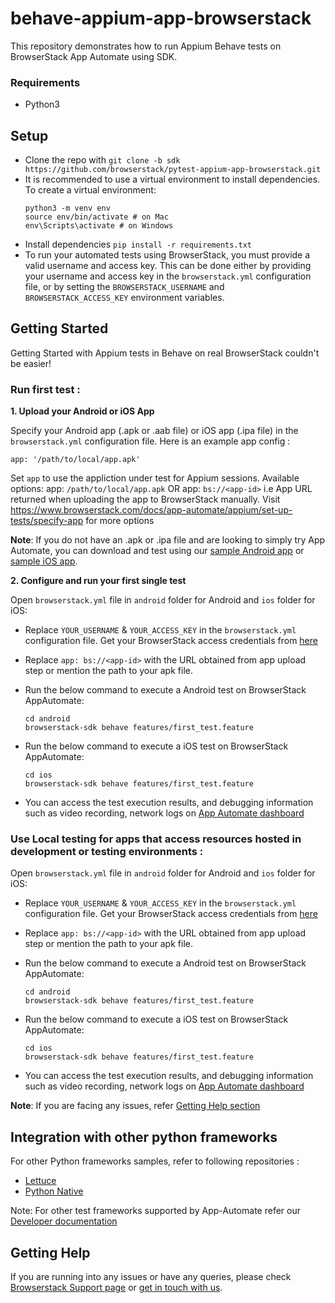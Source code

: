 # behave-appium-app-browserstack

This repository demonstrates how to run Appium Behave tests on BrowserStack App Automate using SDK.

### Requirements

* Python3

## Setup

* Clone the repo with `git clone -b sdk https://github.com/browserstack/pytest-appium-app-browserstack.git`
* It is recommended to use a virtual environment to install dependencies. To create a virtual environment:
  ```
  python3 -m venv env
  source env/bin/activate # on Mac
  env\Scripts\activate # on Windows
  ```
* Install dependencies `pip install -r requirements.txt`
* To run your automated tests using BrowserStack, you must provide a valid username and access key. This can be done either by providing your username and access key in the `browserstack.yml` configuration file, or by setting the `BROWSERSTACK_USERNAME` and `BROWSERSTACK_ACCESS_KEY` environment variables.

## Getting Started

Getting Started with Appium tests in Behave on real BrowserStack couldn't be easier!

### **Run first test :**

**1. Upload your Android or iOS App**

Specify your Android app (.apk or .aab file) or iOS app (.ipa file) in the `browserstack.yml` configuration file. Here is an example app config :

```
app: '/path/to/local/app.apk'
```

Set `app` to use the appliction under test for Appium sessions. Available options: app: `/path/to/local/app.apk` OR app: `bs://<app-id>` i.e App URL returned when uploading the app to BrowserStack manually. Visit https://www.browserstack.com/docs/app-automate/appium/set-up-tests/specify-app for more options

**Note**: If you do not have an .apk or .ipa file and are looking to simply try App Automate, you can download and test using our [sample Android app](https://www.browserstack.com/app-automate/sample-apps/android/WikipediaSample.apk) or [sample iOS app](https://www.browserstack.com/app-automate/sample-apps/ios/BStackSampleApp.ipa).

**2. Configure and run your first single test**

Open `browserstack.yml` file in `android` folder for Android and `ios` folder for iOS:

- Replace `YOUR_USERNAME` & `YOUR_ACCESS_KEY` in the `browserstack.yml` configuration file. Get your BrowserStack access credentials from [here](https://www.browserstack.com/accounts/settings)

- Replace `app: bs://<app-id>` with the URL obtained from app upload step or mention the path to your apk file.

- Run the below command to execute a Android test on BrowserStack AppAutomate:
    ```
    cd android
    browserstack-sdk behave features/first_test.feature
    ```

- Run the below command to execute a iOS test on BrowserStack AppAutomate:
    ```
    cd ios
    browserstack-sdk behave features/first_test.feature
    ```

- You can access the test execution results, and debugging information such as video recording, network logs on [App Automate dashboard](https://app-automate.browserstack.com/dashboard)

### **Use Local testing for apps that access resources hosted in development or testing environments :**

Open `browserstack.yml` file in `android` folder for Android and `ios` folder for iOS:

- Replace `YOUR_USERNAME` & `YOUR_ACCESS_KEY` in the `browserstack.yml` configuration file. Get your BrowserStack access credentials from [here](https://www.browserstack.com/accounts/settings)

- Replace `app: bs://<app-id>` with the URL obtained from app upload step or mention the path to your apk file.

- Run the below command to execute a Android test on BrowserStack AppAutomate:
    ```
    cd android
    browserstack-sdk behave features/first_test.feature
    ```

- Run the below command to execute a iOS test on BrowserStack AppAutomate:
    ```
    cd ios
    browserstack-sdk behave features/first_test.feature
    ```

- You can access the test execution results, and debugging information such as video recording, network logs on [App Automate dashboard](https://app-automate.browserstack.com/dashboard)

**Note**: If you are facing any issues, refer [Getting Help section](#Getting-Help)

## Integration with other python frameworks

For other Python frameworks samples, refer to following repositories :

- [Lettuce](https://github.com/browserstack/lettuce-appium-app-browserstack)
- [Python Native](https://github.com/browserstack/python-appium-app-browserstack)

Note: For other test frameworks supported by App-Automate refer our [Developer documentation](https://www.browserstack.com/docs/)

## Getting Help

If you are running into any issues or have any queries, please check [Browserstack Support page](https://www.browserstack.com/support/app-automate) or [get in touch with us](https://www.browserstack.com/contact?ref=help).
